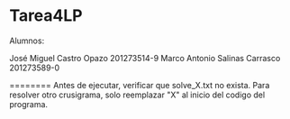 Tarea4LP
========
Alumnos:

José Miguel Castro Opazo		201273514-9
Marco Antonio Salinas Carrasco		201273589-0

========
Antes de ejecutar, verificar que solve_X.txt no exista.
Para resolver otro crusigrama, solo reemplazar "X" al inicio del codigo del programa.
